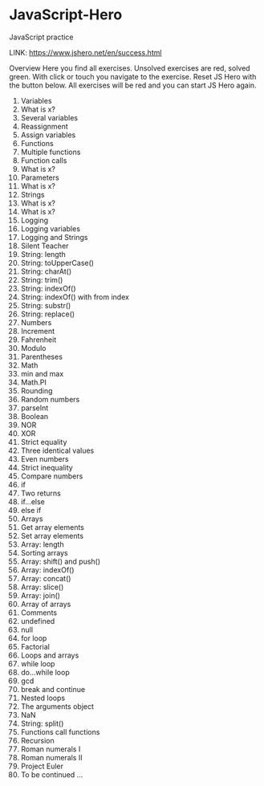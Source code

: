# JavaScript-Hero #
JavaScript practice

LINK: https://www.jshero.net/en/success.html


Overview
Here you find all exercises. Unsolved exercises are red, solved green. With click or touch you navigate to the exercise. Reset JS Hero with the button below. 
All exercises will be red and you can start JS Hero again.


1. Variables
2. What is x?
3. Several variables
4. Reassignment
5. Assign variables
6. Functions
7. Multiple functions
8. Function calls
9. What is x?
10. Parameters
11. What is x?
12. Strings
13. What is x?
14. What is x?
15. Logging
16. Logging variables
17. Logging and Strings
18. Silent Teacher
19. String: length
20. String: toUpperCase()
21. String: charAt()
22. String: trim()
23. String: indexOf()
24. String: indexOf() with from index
25. String: substr()
26. String: replace()
27. Numbers
28. Increment
29. Fahrenheit
30. Modulo
31. Parentheses
32. Math
33. min and max
34. Math.PI
35. Rounding
36. Random numbers
37. parseInt
38. Boolean
39. NOR
40. XOR
41. Strict equality
42. Three identical values
43. Even numbers
44. Strict inequality
45. Compare numbers
46. if
47. Two returns
48. if...else
49. else if
50. Arrays
51. Get array elements
52. Set array elements
53. Array: length
54. Sorting arrays
55. Array: shift() and push()
56. Array: indexOf()
57. Array: concat()
58. Array: slice()
59. Array: join()
60. Array of arrays
61. Comments
62. undefined
63. null
64. for loop
65. Factorial
66. Loops and arrays
67. while loop
68. do...while loop
69. gcd
70. break and continue
71. Nested loops
72. The arguments object
73. NaN
74. String: split()
75. Functions call functions
76. Recursion
78. Roman numerals I
79. Roman numerals II
80. Project Euler
81. To be continued ...






